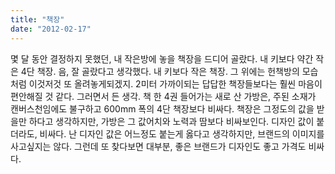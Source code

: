 ```yaml
---
title: "책장"
date: "2012-02-17"
---
```


몇 달 동안 결정하지 못했던, 내 작은방에 놓을 책장을 드디어 골랐다. 내 키보다 약간 작은 4단 책장. 음, 잘 골랐다고 생각했다. 내 키보다 작은 책장. 그 위에는 헌책방의 모습처럼 이것저것 또 올려놓게되겠지. 2미터 가까이되는 답답한 책장들보다는 훨씬 마음이 편안해질 것 같다. 그러면서 든 생각. 책 한 4권 들어가는 새로 산 가방은, 주된 소재가 캔버스천임에도 불구하고 600mm 폭의 4단 책장보다 비싸다. 책장은 그정도의 값을 받을만 하다고 생각하지만, 가방은 그 값어치와 노력과 땀보다 비싸보인다. 디자인 값이 붙더라도, 비싸다. 난 디자인 값은 어느정도 붙는게 옳다고 생각하지만, 브랜드의 이미지를 사고싶지는 않다. 그런데 또 찾다보면 대부분, 좋은 브랜드가 디자인도 좋고 가격도 비싸다.
